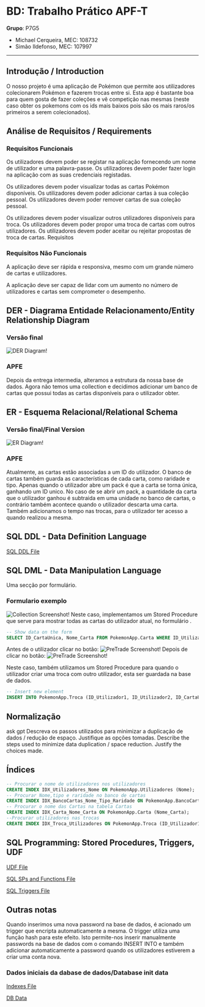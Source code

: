 # BD: Trabalho Prático APF-T

**Grupo**: P7G5
- Michael Cerqueira, MEC: 108732
- Simão Ildefonso, MEC: 107997


---
## Introdução / Introduction 
 
O nosso projeto é uma aplicação de Pokémon que permite aos utilizadores colecionarem Pokémon e fazerem trocas entre si. Esta app é bastante boa para quem gosta de fazer coleções e vê competição nas mesmas (neste caso obter os pokemons com os ids mais baixos pois são os mais raros/os primeiros a serem colecionados).

## ​Análise de Requisitos / Requirements

### Requisitos Funcionais

Os utilizadores devem poder se registar na aplicação fornecendo um nome de utilizador e uma palavra-passe.
Os utilizadores devem poder fazer login na aplicação com as suas credenciais registadas.


Os utilizadores devem poder visualizar todas as cartas Pokémon disponíveis.
Os utilizadores devem poder adicionar cartas à sua coleção pessoal.
Os utilizadores devem poder remover cartas de sua coleção pessoal.


Os utilizadores devem poder visualizar outros utilizadores disponíveis para troca.
Os utilizadores devem poder propor uma troca de cartas com outros utilizadores.
Os utilizadores devem poder aceitar ou rejeitar propostas de troca de cartas.
Requisitos 
### Requisitos Não Funcionais 


A aplicação deve ser rápida e responsiva, mesmo com um grande número de cartas e utilizadores.


A aplicação deve ser capaz de lidar com um aumento no número de utilizadores e cartas sem comprometer o desempenho.

## DER - Diagrama Entidade Relacionamento/Entity Relationship Diagram

### Versão final

![DER Diagram!](./diagrams/DER.png "DER")

### APFE 

Depois da entrega intermedia, alteramos a estrutura da nossa base de dados. Agora não temos uma collection e decidimos adicionar um banco de cartas que possui todas as cartas disponíveis para o utilizador obter.

## ER - Esquema Relacional/Relational Schema

### Versão final/Final Version

![ER Diagram!](./diagrams/ER.png "ER")

### APFE

Atualmente, as cartas estão associadas a um ID do utilizador. O banco de cartas também guarda as características de cada carta, como raridade e tipo. Apenas quando o utilizador abre um pack é que a carta se torna única, ganhando um ID unico. No caso de se abrir um pack, a quantidade da carta que o utilizador ganhou é subtraida em uma unidade no banco de cartas, o contrário também acontece quando o utilizador descarta uma carta.
Também adicionamos o tempo nas trocas, para o utilizador ter acesso a quando realizou a mesma.

## ​SQL DDL - Data Definition Language

[SQL DDL File](sql/01_ddl.sql "SQLFileQuestion")

## SQL DML - Data Manipulation Language

Uma secção por formulário.


### Formulario exemplo

![Collection Screenshot!](./screenshots/Collection.png "AnImage")
Neste caso, implementamos um Stored Procedure que serve para mostrar todas as cartas do utilizador atual, no formulário .

```sql
-- Show data on the form
SELECT ID_CartaUnica, Nome_Carta FROM PokemonApp.Carta WHERE ID_Utilizador = @UserID;
```
Antes de o utilizador clicar no botão:
![PreTrade Screenshot!](./screenshots/PreTrade.png "AnImage")
Depois de clicar no botão:
![PreTrade Screenshot!](./screenshots/Trade.png "AnImage")

Neste caso, também utilizamos um Stored Procedure para quando o utilizador criar uma troca com outro utilizador, esta ser guardada na base de dados. 
```sql
-- Insert new element
INSERT INTO PokemonApp.Troca (ID_Utilizador1, ID_Utilizador2, ID_CartaUnica1, ID_CartaUnica2, Estado_Troca, Tempo)
```



## Normalização

ask gpt
Descreva os passos utilizados para minimizar a duplicação de dados / redução de espaço.
Justifique as opções tomadas.
Describe the steps used to minimize data duplication / space reduction.
Justify the choices made.

## Índices

```sql
-- Procurar o nome de utilizadores nos utilizadores 
CREATE INDEX IDX_Utilizadores_Nome ON PokemonApp.Utilizadores (Nome);
-- Procurar Nome,tipo e raridade no banco de cartas
CREATE INDEX IDX_BancoCartas_Nome_Tipo_Raridade ON PokemonApp.BancoCartas (Nome_Carta, Tipo, Raridade);
-- Procurar o nome das Cartas na tabela Cartas
CREATE INDEX IDX_Carta_Nome_Carta ON PokemonApp.Carta (Nome_Carta);
--Procurar utilizadores nas trocas
CREATE INDEX IDX_Troca_Utilizadores ON PokemonApp.Troca (ID_Utilizador1, ID_Utilizador2);
```

## SQL Programming: Stored Procedures, Triggers, UDF
[UDF File](sql/02_UDF.sql "SQLFileQuestion")

[SQL SPs and Functions File](sql/03_sp_functions.sql "SQLFileQuestion")

[SQL Triggers File](sql/04_triggers.sql "SQLFileQuestion")


## Outras notas
Quando inserimos uma nova password na base de dados, é acionado um trigger que encripta automaticamente a mesma. O trigger utiliza uma função hash para este efeito. Isto permite-nos inserir manualmente passwords na base de dados com o comando INSERT INTO e também adicionar automaticamente a password quando os utilizadores estiverem a criar uma conta nova.

### Dados iniciais da dabase de dados/Database init data

[Indexes File](sql/01_ddl.sql "SQLFileQuestion")

[DB Data](sql/05_db_init.sql "SQLFileQuestion")





 